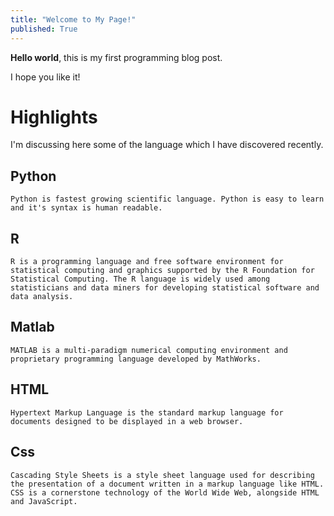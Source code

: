 ```yaml
---
title: "Welcome to My Page!"
published: True
---
```


**Hello world**, this is my first programming blog post.

I hope you like it!

# Highlights
I'm discussing here some of the language which I have discovered recently. 

## Python
```
Python is fastest growing scientific language. Python is easy to learn and it's syntax is human readable. 
```

## R
```
R is a programming language and free software environment for statistical computing and graphics supported by the R Foundation for Statistical Computing. The R language is widely used among statisticians and data miners for developing statistical software and data analysis. 
```

## Matlab
```
MATLAB is a multi-paradigm numerical computing environment and proprietary programming language developed by MathWorks.
```

## HTML
```
Hypertext Markup Language is the standard markup language for documents designed to be displayed in a web browser.
```

## Css
```
Cascading Style Sheets is a style sheet language used for describing the presentation of a document written in a markup language like HTML. CSS is a cornerstone technology of the World Wide Web, alongside HTML and JavaScript.

```



